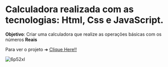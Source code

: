 # Calculadora realizada com as tecnologias: Html, Css e JavaScript.

**Objetivo**: Criar uma calculadora que realize as operações básicas com os números **Reais**

Para ver o projeto ➜ [Clique Here!!](https://josuefernandes7.github.io/Calculator/)

![6p52xl](https://user-images.githubusercontent.com/99553096/183267785-5035067f-06e9-4791-88e5-493cf4a16232.gif)
